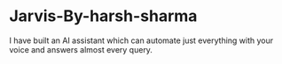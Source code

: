 # Jarvis-By-harsh-sharma
I have built an AI assistant which can automate just everything with your voice and answers almost every query.
